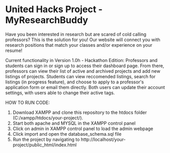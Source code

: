 # United Hacks Project - MyResearchBuddy

Have you been interested in research but are scared of cold calling professors? This is the solution for you! Our website will connect you with research positions that match your classes and/or experience on your resume!

Current functionality in Version 1.0h - Hackathon Edition:
Professors and students can sign in or sign up to access their dashboard page. From there, professors can view their list of active and archived projects and add new listings of projects.  Students can view reccomended listings, search for listings (in progress feature), and choose to apply to a professor's application form or email them directly.  Both users can update their account settings, with users able to change their active tags.  

HOW TO RUN CODE:
1) Download XAMPP and clone this repository to the htdocs folder (C:/xampp/htdocs/your-project/).
2) Start both apache and MYSQL in the XAMPP control panel
3) Click on admin in XAMPP control panel to load the admin webpage
4) Click import and open the database_schema.sql file
5) Run the project by navigating to http://localhost/your-project/public_html/index.html
